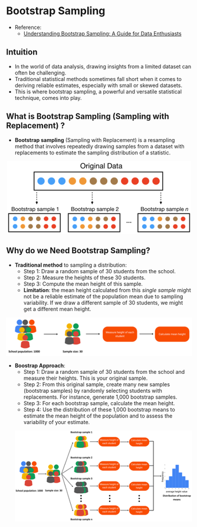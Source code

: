 # Bootstrap Sampling

- Reference:
  - [Understanding Bootstrap Sampling: A Guide for Data Enthusiasts](https://datasciencedojo.com/blog/bootstrap-sampling/)

## Intuition

- In the world of data analysis, drawing insights from a limited dataset can often be challenging.
- Traditional statistical methods sometimes fall short when it comes to deriving reliable estimates, especially with small or skewed datasets.
- This is where bootstrap sampling, a powerful and versatile statistical technique, comes into play.

## What is Bootstrap Sampling (Sampling with Replacement) ?

- **Bootstrap sampling** (Sampling with Replacement) is a resampling method that involves repeatedly drawing samples from a dataset with replacements to estimate the sampling distribution of a statistic.

<p align="center"><img src="../../assets/img/bootstrap-scheme.png" width=500></p>

## Why do we Need Bootstrap Sampling?

- **Traditional method** to sampling a distribution:
  - Step 1: Draw a random sample of 30 students from the school.
  - Step 2: Measure the heights of these 30 students.
  - Step 3: Compute the mean height of this sample.
  - **Limitation**: the mean height calculated from this _single sample_ might not be a reliable estimate of the population mean due to sampling variability. If we draw a different sample of 30 students, we might get a different mean height.

<p align="center"><img src="../../assets/img/traditional-sampling.png" width=600></p>

- **Boostrap Approach**:
  - Step 1: Draw a random sample of 30 students from the school and measure their heights. This is your original sample.
  - Step 2: From this original sample, create many new samples (bootstrap samples) by randomly selecting students with replacements. For instance, generate 1,000 bootstrap samples.
  - Step 3: For each bootstrap sample, calculate the mean height.
  - Step 4: Use the distribution of these 1,000 bootstrap means to estimate the mean height of the population and to assess the variability of your estimate.
  <p align="center"><img src="../../assets/img/boostrap-sampling.png" width=600></p>
